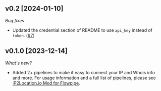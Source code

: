 ## v0.2 [2024-01-10]

_Bug fixes_

- Updated the credential section of README to use `api_key` instead of `token`. ([#7](https://github.com/turbot/flowpipe-mod-ip2locationio/pull/7))

## v0.1.0 [2023-12-14]

_What's new?_

- Added 2+ pipelines to make it easy to connect your IP and Whois info and more. For usage information and a full list of pipelines, please see [IP2Location.io Mod for Flowpipe](https://hub.flowpipe.io/mods/turbot/ip2locationio).
